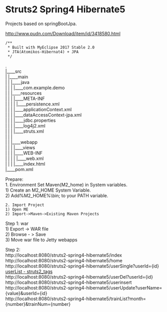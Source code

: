 Struts2 Spring4 Hibernate5
===============

Projects based on springBootJpa.
    
http://www.pudn.com/Download/item/id/3418580.html


	/**
	 * Built with MyEclipse 2017 Stable 2.0
	 * JTA(Atomikos-Hibernat4) + JPA
	 */
	 
.        
|____src        
| |____main        
| | |____java        
| | | |____com.example.demo    
| | |____resources    
| | | |____META-INF    
| | | | |____persistence.xml    
| | | |____applicationContext.xml    
| | | |____dataAccessContext-jpa.xml    
| | | |____jdbc.properties    
| | | |____log4j2.xml    
| | | |____struts.xml     
| | |        
| | |____webapp        
| | | |____views       
| | | |____WEB-INF        
| | | | |____web.xml        
| | | |____index.html        
|____pom.xml        
        

Prepare:    
    1. Environment
    Set Maven(M2_home) in System variables.    
    1) Create an M2_HOME System Variable.    
    2) Add%M2_HOME%\bin; to your PATH variable.    
    
    2. Import Project    
    1) Open ME    
    2) Import->Maven->Existing Maven Projects    

Step 1: war       
    1) Export -> WAR file        
    2) Browse - > Save    
    3) Move war file to Jetty webapps    
    

Step 2:    
     http://localhost:8080/struts2-spring4-hibernate5/index    
     http://localhost:8080/struts2-spring4-hibernate5/home    
     http://localhost:8080/struts2-spring4-hibernate5/userSingle?userId={id}    
     [userList - struts2_tags](http://localhost:8080/struts2-spring4-hibernate5/userList)        
     http://localhost:8080/struts2-spring4-hibernate5/userDel?userId={id}    
     http://localhost:8080/struts2-spring4-hibernate5/userinsert    
     http://localhost:8080/struts2-spring4-hibernate5/userUpdate?userName={value}&userId={id}    
     http://localhost:8080/struts2-spring4-hibernate5/trainList?month={number}&trainNum={number}    
             
